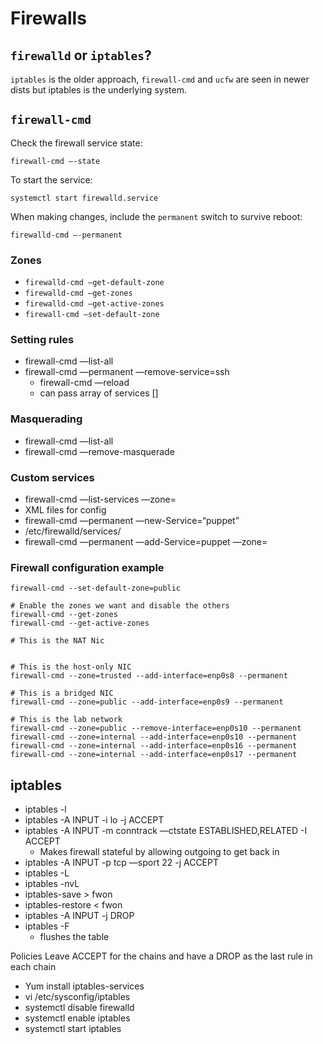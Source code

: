 # Firewalls

## `firewalld` or `iptables`?

`iptables` is the older approach, `firewall-cmd` and `ucfw` are seen in newer dists but iptables is the underlying system.

## `firewall-cmd`

Check the firewall service state:

    firewall-cmd —-state

To start the service:

    systemctl start firewalld.service

When making changes, include the `permanent` switch to survive reboot:

    firewalld-cmd —-permanent

### Zones    
* `firewalld-cmd —get-default-zone`
* `firewalld-cmd —get-zones`
* `firewalld-cmd —get-active-zones`
* `firewall-cmd —set-default-zone`

### Setting rules

* firewall-cmd —list-all
* firewall-cmd —permanent —remove-service=ssh
    * firewall-cmd —reload
    * can pass array of services []

### Masquerading
* firewall-cmd —list-all
* firewall-cmd —remove-masquerade

### Custom services

* firewall-cmd —list-services —zone=
* XML files for config
* firewall-cmd —permanent —new-Service=“puppet”
* /etc/firewalld/services/
* firewall-cmd —permanent —add-Service=puppet —zone=

### Firewall configuration example

    firewall-cmd --set-default-zone=public

    # Enable the zones we want and disable the others
    firewall-cmd --get-zones
    firewall-cmd --get-active-zones

    # This is the NAT Nic


    # This is the host-only NIC
    firewall-cmd --zone=trusted --add-interface=enp0s8 --permanent
    
    # This is a bridged NIC
    firewall-cmd --zone=public --add-interface=enp0s9 --permanent

    # This is the lab network
    firewall-cmd --zone=public --remove-interface=enp0s10 --permanent
    firewall-cmd --zone=internal --add-interface=enp0s10 --permanent
    firewall-cmd --zone=internal --add-interface=enp0s16 --permanent
    firewall-cmd --zone=internal --add-interface=enp0s17 --permanent



## iptables

* iptables -l
* iptables -A INPUT -i lo -j ACCEPT
* iptables -A INPUT -m conntrack —ctstate ESTABLISHED,RELATED -I ACCEPT
    * Makes firewall stateful by allowing outgoing to get back in
* iptables -A INPUT -p tcp —sport 22 -j ACCEPT
* iptables -L
* iptables -nvL
* iptables-save > fwon
* iptables-restore < fwon
* iptables -A INPUT -j DROP
* iptables -F
    * flushes the table

Policies 
Leave ACCEPT for the chains and have a DROP as the last rule in each chain

* Yum install iptables-services
* vi /etc/sysconfig/iptables
* systemctl disable firewalld
* systemctl enable iptables
* systemctl start iptables